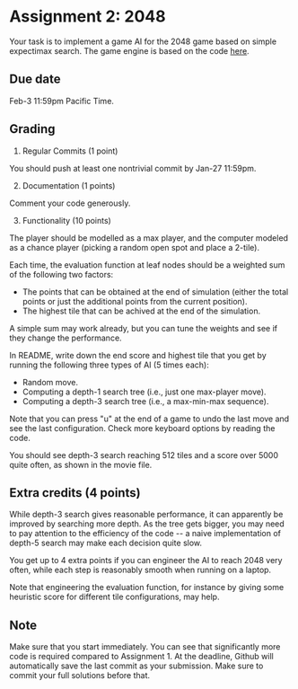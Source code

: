 Assignment 2: 2048
=========

Your task is to implement a game AI for the 2048 game based on simple expectimax search. The game engine is based on the code [here](https://gist.github.com/lewisjdeane/752eeba4635b479f8bb2). 

Due date
-----
Feb-3 11:59pm Pacific Time.

Grading
-----
1. Regular Commits (1 point)

You should push at least one nontrivial commit by Jan-27 11:59pm. 

2. Documentation (1 points)

Comment your code generously. 

3. Functionality (10 points)

The player should be modelled as a max player, and the computer modeled as a chance player (picking a random open spot and place a 2-tile). 

Each time, the evaluation function at leaf nodes should be a weighted sum of the following two factors: 

- The points that can be obtained at the end of simulation (either the total points or just the additional points from the current position). 
- The highest tile that can be achived at the end of the simulation. 

A simple sum may work already, but you can tune the weights and see if they change the performance. 

In README, write down the end score and highest tile that you get by running the following three types of AI (5 times each): 

- Random move. 
- Computing a depth-1 search tree (i.e., just one max-player move). 
- Computing a depth-3 search tree (i.e., a max-min-max sequence). 

Note that you can press "u" at the end of a game to undo the last move and see the last configuration. Check more keyboard options by reading the code. 

You should see depth-3 search reaching 512 tiles and a score over 5000 quite often, as shown in the movie file. 

Extra credits (4 points)
------
While depth-3 search gives reasonable performance, it can apparently be improved by searching more depth. As the tree gets bigger, you may need to pay attention to the efficiency of the code -- a naive implementation of depth-5 search may make each decision quite slow. 

You get up to 4 extra points if you can engineer the AI to reach 2048 very often, while each step is reasonably smooth when running on a laptop. 

Note that engineering the evaluation function, for instance by giving some heuristic score for different tile configurations, may help. 

Note
------
Make sure that you start immediately. You can see that significantly more code is required compared to Assignment 1. At the deadline, Github will automatically save the last commit as your submission. Make sure to commit your full solutions before that. 
